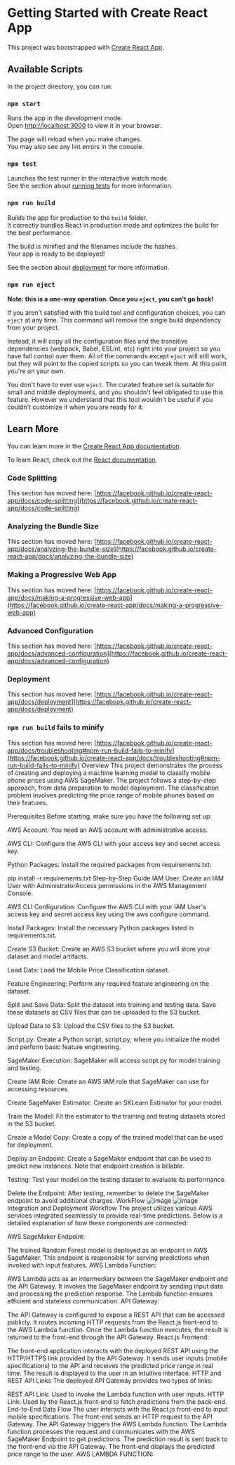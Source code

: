 # Getting Started with Create React App

This project was bootstrapped with [Create React App](https://github.com/facebook/create-react-app).

## Available Scripts

In the project directory, you can run:

### `npm start`

Runs the app in the development mode.\
Open [http://localhost:3000](http://localhost:3000) to view it in your browser.

The page will reload when you make changes.\
You may also see any lint errors in the console.

### `npm test`

Launches the test runner in the interactive watch mode.\
See the section about [running tests](https://facebook.github.io/create-react-app/docs/running-tests) for more information.

### `npm run build`

Builds the app for production to the `build` folder.\
It correctly bundles React in production mode and optimizes the build for the best performance.

The build is minified and the filenames include the hashes.\
Your app is ready to be deployed!

See the section about [deployment](https://facebook.github.io/create-react-app/docs/deployment) for more information.

### `npm run eject`

**Note: this is a one-way operation. Once you `eject`, you can't go back!**

If you aren't satisfied with the build tool and configuration choices, you can `eject` at any time. This command will remove the single build dependency from your project.

Instead, it will copy all the configuration files and the transitive dependencies (webpack, Babel, ESLint, etc) right into your project so you have full control over them. All of the commands except `eject` will still work, but they will point to the copied scripts so you can tweak them. At this point you're on your own.

You don't have to ever use `eject`. The curated feature set is suitable for small and middle deployments, and you shouldn't feel obligated to use this feature. However we understand that this tool wouldn't be useful if you couldn't customize it when you are ready for it.

## Learn More

You can learn more in the [Create React App documentation](https://facebook.github.io/create-react-app/docs/getting-started).

To learn React, check out the [React documentation](https://reactjs.org/).

### Code Splitting

This section has moved here: [https://facebook.github.io/create-react-app/docs/code-splitting](https://facebook.github.io/create-react-app/docs/code-splitting)

### Analyzing the Bundle Size

This section has moved here: [https://facebook.github.io/create-react-app/docs/analyzing-the-bundle-size](https://facebook.github.io/create-react-app/docs/analyzing-the-bundle-size)

### Making a Progressive Web App

This section has moved here: [https://facebook.github.io/create-react-app/docs/making-a-progressive-web-app](https://facebook.github.io/create-react-app/docs/making-a-progressive-web-app)

### Advanced Configuration

This section has moved here: [https://facebook.github.io/create-react-app/docs/advanced-configuration](https://facebook.github.io/create-react-app/docs/advanced-configuration)

### Deployment

This section has moved here: [https://facebook.github.io/create-react-app/docs/deployment](https://facebook.github.io/create-react-app/docs/deployment)

### `npm run build` fails to minify

This section has moved here: [https://facebook.github.io/create-react-app/docs/troubleshooting#npm-run-build-fails-to-minify](https://facebook.github.io/create-react-app/docs/troubleshooting#npm-run-build-fails-to-minify)
Overview
This project demonstrates the process of creating and deploying a machine learning model to classify mobile phone prices using AWS SageMaker. The project follows a step-by-step approach, from data preparation to model deployment. The classification problem involves predicting the price range of mobile phones based on their features.

Prerequisites
Before starting, make sure you have the following set up:

AWS Account: You need an AWS account with administrative access.

AWS CLI: Configure the AWS CLI with your access key and secret access key.

Python Packages: Install the required packages from requirements.txt:

pip install -r requirements.txt
Step-by-Step Guide
IAM User:
Create an IAM User with AdministratorAccess permissions in the AWS Management Console.

AWS CLI Configuration:
Configure the AWS CLI with your IAM User's access key and secret access key using the aws configure command.

Install Packages:
Install the necessary Python packages listed in requirements.txt.

Create S3 Bucket:
Create an AWS S3 bucket where you will store your dataset and model artifacts.

Load Data:
Load the Mobile Price Classification dataset.

Feature Engineering:
Perform any required feature engineering on the dataset.

Split and Save Data:
Split the dataset into training and testing data. Save these datasets as CSV files that can be uploaded to the S3 bucket.

Upload Data to S3:
Upload the CSV files to the S3 bucket.

Script.py:
Create a Python script, script.py, where you initialize the model and perform basic feature engineering.

SageMaker Execution:
SageMaker will access script.py for model training and testing.

Create IAM Role:
Create an AWS IAM role that SageMaker can use for accessing resources.

Create SageMaker Estimator:
Create an SKLearn Estimator for your model.

Train the Model:
Fit the estimator to the training and testing datasets stored in the S3 bucket.

Create a Model Copy:
Create a copy of the trained model that can be used for deployment.

Deploy an Endpoint:
Create a SageMaker endpoint that can be used to predict new instances. Note that endpoint creation is billable.

Testing:
Test your model on the testing dataset to evaluate its performance.

Delete the Endpoint:
After testing, remember to delete the SageMaker endpoint to avoid additional charges.
WorkFlow
![image](https://github.com/user-attachments/assets/9262ba2c-fb5d-411a-a20a-2281052edaba)
![image](https://github.com/user-attachments/assets/c85a4aff-2d9e-4930-8fce-2470cd56923b)
Integration and Deployment Workflow
The project utilizes various AWS services integrated seamlessly to provide real-time predictions. Below is a detailed explanation of how these components are connected:

AWS SageMaker Endpoint:

The trained Random Forest model is deployed as an endpoint in AWS SageMaker.
This endpoint is responsible for serving predictions when invoked with input features.
AWS Lambda Function:

AWS Lambda acts as an intermediary between the SageMaker endpoint and the API Gateway.
It invokes the SageMaker endpoint by sending input data and processing the prediction response.
The Lambda function ensures efficient and stateless communication.
API Gateway:

The API Gateway is configured to expose a REST API that can be accessed publicly.
It routes incoming HTTP requests from the React.js front-end to the AWS Lambda function.
Once the Lambda function executes, the result is returned to the front-end through the API Gateway.
React.js Frontend:

The front-end application interacts with the deployed REST API using the HTTP/HTTPS link provided by the API Gateway.
It sends user inputs (mobile specifications) to the API and receives the predicted price range in real time.
The result is displayed to the user in an intuitive interface.
HTTP and REST API Links
The deployed API Gateway provides two types of links:

REST API Link: Used to invoke the Lambda function with user inputs.
HTTP Link: Used by the React.js front-end to fetch predictions from the back-end.
End-to-End Data Flow
The user interacts with the React.js front-end to input mobile specifications.
The front-end sends an HTTP request to the API Gateway.
The API Gateway triggers the AWS Lambda function.
The Lambda function processes the request and communicates with the AWS SageMaker Endpoint to get predictions.
The prediction result is sent back to the front-end via the API Gateway.
The front-end displays the predicted price range to the user.
AWS LAMBDA FUNCTION:



